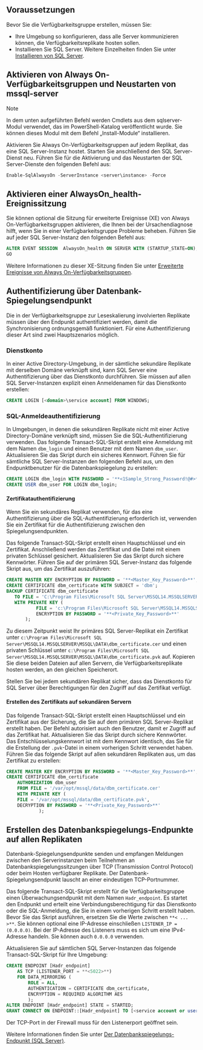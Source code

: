 ## <a name="prerequisites"></a>Voraussetzungen

Bevor Sie die Verfügbarkeitsgruppe erstellen, müssen Sie:

- Ihre Umgebung so konfigurieren, dass alle Server kommunizieren können, die Verfügbarkeitsreplikate hosten sollen.
- Installieren Sie SQL Server. Weitere Einzelheiten finden Sie unter [Installieren von SQL Server](../database-engine/install-windows/install-sql-server.md).

## <a name="enable-alwayson-availability-groups-and-restart-mssql-server"></a>Aktivieren von Always On-Verfügbarkeitsgruppen und Neustarten von mssql-server

>[!NOTE]
>In dem unten aufgeführten Befehl werden Cmdlets aus dem sqlserver-Modul verwendet, das im PowerShell-Katalog veröffentlicht wurde. Sie können dieses Modul mit dem Befehl „Install-Module“ installieren.

Aktivieren Sie Always On-Verfügbarkeitsgruppen auf jedem Replikat, das eine SQL Server-Instanz hostet. Starten Sie anschließend den SQL Server-Dienst neu. Führen Sie für die Aktivierung und das Neustarten der SQL Server-Dienste den folgenden Befehl aus:

```powershell
Enable-SqlAlwaysOn -ServerInstance <server\instance> -Force
```

## <a name="enable-an-alwaysonhealth-event-session"></a>Aktivieren einer AlwaysOn_health-Ereignissitzung

Sie können optional die Sitzung für erweiterte Ereignisse (XE) von Always On-Verfügbarkeitsgruppen aktivieren, die Ihnen bei der Ursachendiagnose hilft, wenn Sie in einer Verfügbarkeitsgruppe Probleme beheben. Führen Sie auf jeder SQL Server-Instanz den folgenden Befehl aus:

```sql
ALTER EVENT SESSION  AlwaysOn_health ON SERVER WITH (STARTUP_STATE=ON);
GO
```

Weitere Informationen zu dieser XE-Sitzung finden Sie unter [Erweiterte Ereignisse von Always On-Verfügbarkeitsgruppen](../database-engine/availability-groups/windows/always-on-extended-events.md).

## <a name="database-mirroring-endpoint-authentication"></a>Authentifizierung über Datenbank-Spiegelungsendpunkt

Die in der Verfügbarkeitsgruppe zur Leseskalierung involvierten Replikate müssen über den Endpunkt authentifiziert werden, damit die Synchronisierung ordnungsgemäß funktioniert. Für eine Authentifizierung dieser Art sind zwei Hauptszenarios möglich.

### <a name="service-account"></a>Dienstkonto

In einer Active Directory-Umgebung, in der sämtliche sekundäre Replikate mit derselben Domäne verknüpft sind, kann SQL Server eine Authentifizierung über das Dienstkonto durchführen. Sie müssen auf allen SQL Server-Instanzen explizit einen Anmeldenamen für das Dienstkonto erstellen:

```sql
CREATE LOGIN [<domain>\service account] FROM WINDOWS;
```

### <a name="sql-login-authentication"></a>SQL-Anmeldeauthentifizierung

In Umgebungen, in denen die sekundären Replikate nicht mit einer Active Directory-Domäne verknüpft sind, müssen Sie die SQL-Authentifizierung verwenden. Das folgende Transact-SQL-Skript erstellt eine Anmeldung mit dem Namen `dbm_login` und einen Benutzer mit dem Namen `dbm_user`. Aktualisieren Sie das Skript durch ein sicheres Kennwort. Führen Sie für sämtliche SQL Server-Instanzen den folgenden Befehl aus, um den Endpunktbenutzer für die Datenbankspiegelung zu erstellen:

```sql
CREATE LOGIN dbm_login WITH PASSWORD = '**<1Sample_Strong_Password!@#>**';
CREATE USER dbm_user FOR LOGIN dbm_login;
```

#### <a name="certificate-authentication"></a>Zertifikatauthentifizierung

Wenn Sie ein sekundäres Replikat verwenden, für das eine Authentifizierung über die SQL-Authentifizierung erforderlich ist, verwenden Sie ein Zertifikat für die Authentifizierung zwischen den Spiegelungsendpunkten.

Das folgende Transact-SQL-Skript erstellt einen Hauptschlüssel und ein Zertifikat. Anschließend werden das Zertifikat und die Datei mit einem privaten Schlüssel gesichert. Aktualisieren Sie das Skript durch sichere Kennwörter. Führen Sie auf der primären SQL Server-Instanz das folgende Skript aus, um das Zertifikat auszuführen:

```sql
CREATE MASTER KEY ENCRYPTION BY PASSWORD = '**<Master_Key_Password>**';
CREATE CERTIFICATE dbm_certificate WITH SUBJECT = 'dbm';
BACKUP CERTIFICATE dbm_certificate
   TO FILE = 'C:\Program Files\Microsoft SQL Server\MSSQL14.MSSQLSERVER\MSSQL\DATA\dbm_certificate.cer'
   WITH PRIVATE KEY (
           FILE = 'c:\Program Files\Microsoft SQL Server\MSSQL14.MSSQLSERVER\MSSQL\DATA\dbm_certificate.pvk',
           ENCRYPTION BY PASSWORD = '**<Private_Key_Password>**'
       );
```

Zu diesem Zeitpunkt weist Ihr primäres SQL Server-Replikat ein Zertifikat unter `c:\Program Files\Microsoft SQL Server\MSSQL14.MSSQLSERVER\MSSQL\DATA\dbm_certificate.cer` und einen privaten Schlüssel unter `c:\Program Files\Microsoft SQL Server\MSSQL14.MSSQLSERVER\MSSQL\DATA\dbm_certificate.pvk` auf. Kopieren Sie diese beiden Dateien auf allen Servern, die Verfügbarkeitsreplikate hosten werden, an den gleichen Speicherort.

Stellen Sie bei jedem sekundären Replikat sicher, dass das Dienstkonto für SQL Server über Berechtigungen für den Zugriff auf das Zertifikat verfügt.

#### <a name="create-the-certificate-on-secondary-servers"></a>Erstellen des Zertifikats auf sekundären Servern

Das folgende Transact-SQL-Skript erstellt einen Hauptschlüssel und ein Zertifikat aus der Sicherung, die Sie auf dem primären SQL Server-Replikat erstellt haben. Der Befehl autorisiert auch den Benutzer, damit er Zugriff auf das Zertifikat hat. Aktualisieren Sie das Skript durch sichere Kennwörter. Das Entschlüsselungskennwort ist mit dem Kennwort identisch, das Sie für die Erstellung der `.pvk`-Datei in einem vorherigen Schritt verwendet haben. Führen Sie das folgende Skript auf allen sekundären Replikaten aus, um das Zertifikat zu erstellen:

```sql
CREATE MASTER KEY ENCRYPTION BY PASSWORD = '**<Master_Key_Password>**';
CREATE CERTIFICATE dbm_certificate
    AUTHORIZATION dbm_user
    FROM FILE = '/var/opt/mssql/data/dbm_certificate.cer'
    WITH PRIVATE KEY (
    FILE = '/var/opt/mssql/data/dbm_certificate.pvk',
    DECRYPTION BY PASSWORD = '**<Private_Key_Password>**'
            );
```

## <a name="create-the-database-mirroring-endpoints-on-all-replicas"></a>Erstellen des Datenbankspiegelungs-Endpunkte auf allen Replikaten

Datenbank-Spiegelungsendpunkte senden und empfangen Meldungen zwischen den Serverinstanzen beim Teilnehmen an Datenbankspiegelungssitzungen über TCP (Transmission Control Protocol) oder beim Hosten verfügbarer Replikate. Der Datenbank-Spiegelungsendpunkt lauscht an einer eindeutigen TCP-Portnummer.

Das folgende Transact-SQL-Skript erstellt für die Verfügbarkeitsgruppe einen Überwachungsendpunkt mit dem Namen `Hadr_endpoint`. Es startet den Endpunkt und erteilt eine Verbindungsberechtigung für das Dienstkonto oder die SQL-Anmeldung, die Sie in einem vorherigen Schritt erstellt haben. Bevor Sie das Skript ausführen, ersetzen Sie die Werte zwischen `**< ... >**`. Sie können optional eine IP-Adresse einschließen `LISTENER_IP = (0.0.0.0)`. Bei der IP-Adresse des Listeners muss es sich um eine IPv4-Adresse handeln. Sie können auch `0.0.0.0` verwenden.

Aktualisieren Sie auf sämtlichen SQL Server-Instanzen das folgende Transact-SQL-Skript für Ihre Umgebung:

```SQL
CREATE ENDPOINT [Hadr_endpoint]
    AS TCP (LISTENER_PORT = **<5022>**)
    FOR DATA_MIRRORING (
        ROLE = ALL,
        AUTHENTICATION = CERTIFICATE dbm_certificate,
        ENCRYPTION = REQUIRED ALGORITHM AES
        );
ALTER ENDPOINT [Hadr_endpoint] STATE = STARTED;
GRANT CONNECT ON ENDPOINT::[Hadr_endpoint] TO [<service account or user>];
```

Der TCP-Port in der Firewall muss für den Listenerport geöffnet sein.

Weitere Informationen finden Sie unter [Der Datenbankspiegelungs-Endpunkt (SQL Server)](http://msdn.microsoft.com/library/ms179511.aspx).
